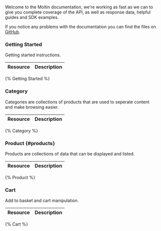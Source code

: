 <!--
@title Documentation
@author Moltin Ltd
@description Moltin beta API documentation
-->

Welcome to the Moltin documentation, we're working as fast as we can to give you complete coverage of the API, as well as response data, helpful guides and SDK examples.

If you notice any problems with the documentation you can find the files on [GitHub](http://github.com/moltin/docs).

### Getting Started
Getting started instructions.

Resource | Description
---------|------------
{% Getting Started %}

### Category
Categories are collections of products that are used to seperate content and make browsing easier.

Resource | Description
---------|------------
{% Category %}

### Product {#products}
Products are collections of data that can be displayed and listed.

Resource | Description
---------|------------
{% Product %}

### Cart
Add to basket and cart manipulation.

Resource | Description
---------|------------
{% Cart %}
